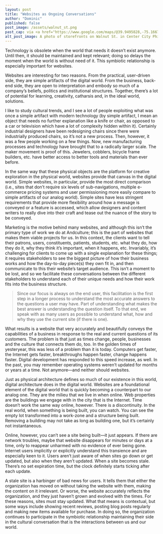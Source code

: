 ```yaml
---
layout: post
title: "Websites as Ongoing Conversations"
author: "Dominic"
published: false
post_image: /assets/walnut_st.png
past_cap: via <a href="https://www.google.com/maps/@39.9495828,-75.1667735,3a,75y,8.18h,95.25t/data=!3m6!1e1!3m4!1s_DGm4f4mjoVQfeM4Ctoayg!2e0!7i13312!8i6656">Google Street View</a>
alt_post_image: A photo of storefronts on Walnut St. in Center City Philadelphia
---
```

Technology is obsolete when the world that needs it doesn’t exist anymore. Until then, it should be maintained and kept relevant; doing so delays the moment when the world is without need of it. This symbiotic relationship is especially important for websites.

Websites are interesting for two reasons. From the practical, user-driven side, they are simple artifacts of the digital world. From the business, back-end side, they are open to interpretation and embody so much of a company’s beliefs, politics and institutional structures. Together, there’s a lot of potential for learning, creativity, catharsis and, in the ideal world, solutions.

I like to study cultural trends, and I see a lot of people exploiting what was once a simple artifact with modern technology (by simple artifact, I mean an object that needs no further explanation like a knife or chair, as opposed to a car or television which have a lot of complexity hidden within it). Certainly industrial designers have been redesigning chairs since there were industrially produced chairs, so it’s not a new process. Then, however, it was a few people working on a few things. Now, new manufacturing processes and technology have brought that to a radically larger scale. The maker movement is proof of this. Jewelers, cobblers, bicycle frame builders, etc. have better access to better tools and materials than ever before.

In the same way that these physical objects are the platform for creative exploration in the physical world, websites provide that canvas in the digital world. Simple websites, in particular, provide the most direct comparison (i.e., sites that don’t require six levels of sub-navigations, multiple e-commerce pricing systems and user permissioning more easily compare to simple artifacts of our analog world). Simple sites have less stringent requirements that provide more flexibility around how a message is conveyed or a feature is accessed, which allow designers and content writers to really dive into their craft and tease out the nuance of the story to be conveyed.

Marketing is the motive behind many websites, and although this isn’t the primary type of work we do at Andculture; this is the part of websites that makes them viable projects for us. In this context, the clients want to tell their patrons, users, constituents, patients, students, etc. what they do, how they do it, why they think it’s important, when it happens, etc. Invariably, it’s challenging for clients to come up with a single explanation for these things; it requires stakeholders to see the biggest picture of how their business works and how the day-to-day piece(s) they own fit in, and then communicate to this their website’s target audience. This isn’t a moment to be lost, and so we facilitate these conversations between the different stakeholders to understand each of their unique needs and how their work fits into the business structure. 
>Since our focus is always on the end user, this facilitation is the first step in a longer process to understand the most accurate answers to the questions a user may have. 
Part of understanding what makes the best answer is understanding the question itself. To that end, we speak with as many users as possible to understand what, how and why they use the current site (if there is one).

What results is a website that very accurately and beautifully conveys the capabilities of a business in response to the real and current questions of its customers. The problem is that just as times change, people, businesses and the culture that connects them do, too. In the golden times of yesteryear, this was less of a problem than it is today. Computers get faster, the Internet gets faster, breakthroughs happen faster, change happens faster. Digital development has responded to this speed increase, as well. In the past, you may remember operating systems weren’t updated for months or years at a time. Not anymore—and neither should websites.

Just as physical architecture defines so much of our existence in this world, digital architecture does in the digital world. Websites are a foundational element of the digital world that is quickly becoming a counterpart to our analog one. They are the milieu that we live in when online. Web properties are the buildings we engage with in the city that is the Internet. Time doesn’t work the same way online, however. There is a discontinuity. In the real world, when something is being built, you can watch. You can see the empty lot transformed into a work-zone and a structure being built. Removing a building may not take as long as building one, but it’s certainly not instantaneous.

Online, however, you can’t see a site being built—it just appears. If there are network troubles, maybe that website disappears for minutes or days at a time, only to reappear unharmed with no evidence of ever being gone. Internet users implicitly or explicitly understand this transience and are especially keen to it. Users aren’t just aware of when sites go down or get updated, but also when they aren’t updated. When a site becomes stale. There’s no set expiration time, but the clock definitely starts ticking after each update.

A stale site is a harbinger of bad news for users. It tells them that either the organization has moved on without taking the website with them, making the content on it irrelevant. Or worse, the website accurately reflects the organization, and they just haven’t grown and evolved with the times. For these reasons, sites must stay updated. What that means is contextual, but some ways include showing recent reviews, posting blog posts regularly and making new items available for purchase. In doing so, the organization continues to participate in the symbiotic relationship maintaining their side in the cultural conversation that is the interactions between us and our world.

